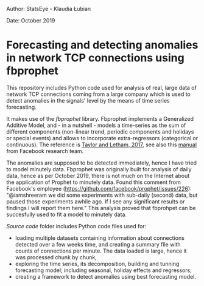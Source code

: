 Author: StatsEye - Klaudia Łubian

Date: October 2019

# Forecasting and detecting anomalies in network TCP connections using fbprophet

This repository includes Python code used for analysis of real, large data of network TCP connections coming from a large company which is used to detect anomalies in the signals' level by the means of time series forecasting.

It makes use of the *fbprophet* library. Fbprophet implements a Generalized Additive Model, and - in a nutshell - models a time-series as the sum of different components (non-linear trend, periodic components and holidays or special events) and allows to incorporate extra-regressors (categorical or continuous). The reference is [Taylor and Letham, 2017](https://peerj.com/preprints/3190.pdf), see also this [manual](https://facebook.github.io/prophet/docs/quick_start.html#python-api) from Facebook research team.

The anomalies are supposed to be detected immediately, hence I have tried to model minutely data. Fbprophet was originally built for analysis of daily data, hence as per October 2019, there is not much on the Internet about the application of Prophet to minutely data. Found this comment from Facebook's employee (https://github.com/facebook/prophet/issues/226): 
"@iamshreeram we did some experiments with sub-daily (second) data, but paused those experiments awhile ago. If I see any significant results or findings I will report them here."
This analysis proved that fbprohpet can be succesfully used to fit a model to minutely data.  

*Source code* folder includes Python code files used for: 
* loading multiple datasets containing information about connections detected over a few weeks time, and creating a summary file with counts of connections per minute. The data loaded is large, hence it was processed chunk by chunk,  
* exploring the time series, its decomposition, building and tunning forecasting model; including seasonal, holiday effects and regressors, 
* creating a framework to detect anomalies using best forecasting model. 

